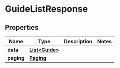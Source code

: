 

# GuideListResponse


## Properties

| Name | Type | Description | Notes |
|------------ | ------------- | ------------- | -------------|
|**data** | [**List&lt;Guide&gt;**](Guide.md) |  |  |
|**paging** | [**Paging**](Paging.md) |  |  |




